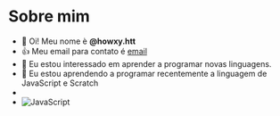 # Sobre mim
- 👋 Oi! Meu nome è **@howxy.htt**
- :+1: Meu email para contato é [email](rappdbastos@gmail.com)
- 👀 Eu estou interessado em aprender a programar novas linguagens.
- 🌱 Eu estou aprendendo a programar recentemente a linguagem de JavaScript e Scratch
- 
- ![JavaScript](https://img.shields.io;badge;JavaScript-323330?style=for-the-badge&logo=javascript&logoColor=F7DF1E)
